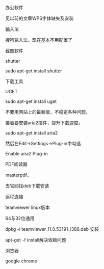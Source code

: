 办公软件

见以前的文章WPS字体缺失及安装

输入法

搜狗输入法。现在基本不用配置了

截图软件

shutter

sudo apt-get install shutter

下载工具

UGET

sudo apt-get install uget

不要用网站上的最新版，不稳定各种问题。

接着要安装aria2插件，提升下载速度。

sudo apt-get install aria2

然后在Edit->Settings->Plug-in中勾选

Enable aria2 Plug-in

PDF阅读器

masterpdf。

去官网找deb下载安装

远程连接

teamviewer linux版本

64与32位通用

dpkg -i teamviewer_11.0.53191_i386.deb 安装

apt-get -f install解决依赖问题

浏览器

google chrome

